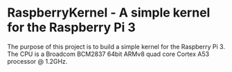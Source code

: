 RaspberryKernel - A simple kernel for the Raspberry Pi 3
==================================================================

The purpose of this project is to build a simple kernel for the
Raspberry Pi 3. The CPU is a Broadcom BCM2837 64bit ARMv8 quad 
core Cortex A53 processor @ 1.2GHz.